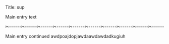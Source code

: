 Title: sup

Main entry text

✂------✂------✂------✂------✂------✂------✂------✂------✂------✂------

Main entry continued
awdpoajdopjawdaawdawdadkugiuh